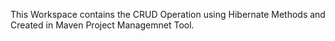 This Workspace contains the CRUD Operation using Hibernate Methods and Created in Maven Project Managemnet Tool.
